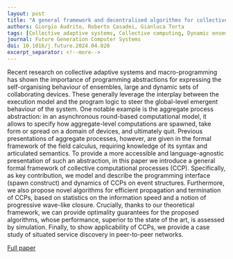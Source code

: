 ```yaml
---
layout: post
title: "A general framework and decentralised algorithms for collective computational processes"
authors: Giorgio Audrito, Roberto Casadei, Gianluca Torta
tags: [Collective adaptive systems, Collective computing, Dynamic ensembles, Aggregate processes, Decentralised systems, Distributed algorithms, Neighbourhood communications]
journal: Future Generation Computer Systems
doi: 10.1016/j.future.2024.04.020
excerpt_separator: <!--more-->
---
```


Recent research on collective adaptive systems and macro-programming has shown the importance of programming abstractions for expressing the self-organising behaviour of ensembles, large and dynamic sets of collaborating devices. These generally leverage the interplay between the execution model and the program logic to steer the global-level emergent behaviour of the system. One notable example is the aggregate process abstraction: in an asynchronous round-based computational model, it allows to specify how aggregate-level computations are spawned, take form or spread on a domain of devices, and ultimately quit. Previous presentations of aggregate processes, however, are given in the formal framework of the field calculus, requiring knowledge of its syntax and articulated semantics. To provide a more accessible and language-agnostic presentation of such an abstraction, in this paper we introduce a general formal framework of collective computational processes (CCP). Specifically, as key contribution, we model and describe the programming interface (spawn construct) and dynamics of CCPs on event structures. Furthermore, we also propose novel algorithms for efficient propagation and termination of CCPs, based on statistics on the information speed and a notion of progressive wave-like closure. Crucially, thanks to our theoretical framework, we can provide optimality guarantees for the proposed algorithms, whose performance, superior to the state of the art, is assessed by simulation. Finally, to show applicability of CCPs, we provide a case study of situated service discovery in peer-to-peer networks. <!--more-->

[Full paper](https://doi.org/10.1016/j.future.2024.04.020)
